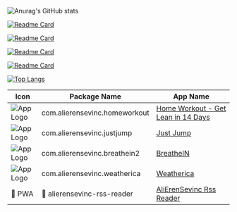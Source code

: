 ![Anurag's GitHub stats](https://github-readme-stats.vercel.app/api?username=alierensevinc&show_icons=true&theme=react&count_private=true&hide=contribs,prs,issues)

[![Readme Card](https://github-readme-stats.vercel.app/api/pin/?username=alierensevinc&repo=janblog&theme=react)](https://github.com/alierensevinc/janblog)

[![Readme Card](https://github-readme-stats.vercel.app/api/pin/?username=alierensevinc&repo=ionicrssreader&theme=react)](https://github.com/alierensevinc/ionicrssreader)

[![Readme Card](https://github-readme-stats.vercel.app/api/pin/?username=alierensevinc&repo=giftt&theme=react)](https://github.com/alierensevinc/giftt)

[![Readme Card](https://github-readme-stats.vercel.app/api/pin/?username=alierensevinc&repo=bmi-calculator-flutter&theme=react)](https://github.com/alierensevinc/bmi-calculator-flutter)

[![Top Langs](https://github-readme-stats.vercel.app/api/top-langs/?username=alierensevinc&theme=react)](https://github.com/anuraghazra/github-readme-stats)


| Icon | Package Name | App Name |
| --- | --- | --- |
| ![App Logo](https://play-lh.googleusercontent.com/awgcK4tqI94g1mhnzF57rmvK4yLrzTf5idfziuyWnbin0zZvWdehM7dYt6ZXvlybg3k=s128-rw) | com.alierensevinc.homeworkout | [Home Workout - Get Lean in 14 Days](https://play.google.com/store/apps/details?id=com.alierensevinc.homeworkout)
| ![App Logo](https://play-lh.googleusercontent.com/fElm_a7q3wCh_SvdWi5Lk1O4AIAEv-5B2xiE6j6bBnlhOYATxRyz6tf1AiXzBQtH2w=s128-rw) | com.alierensevinc.justjump | [Just Jump](https://play.google.com/store/apps/details?id=com.alierensevinc.justjump)
| ![App Logo](https://play-lh.googleusercontent.com/zkTap0PXwVlFjeNDCh3ipicLKU4ZvWHvSN5JQKjQ_lkdlW2iYBvO1ATDm8qEIPxwA_Y=s128-rw) | com.alierensevinc.breathein2 | [BreatheIN](https://play.google.com/store/apps/details?id=com.alierensevinc.breathein2)
| ![App Logo](https://play-lh.googleusercontent.com/46xm1vu4ZZfVeKV5nzLRYkIbuoIz3DKf4bSG3aiFJ7_YF84dKELRdtJYNAB4_ydZuyk=s128-rw) | com.alierensevinc.weatherica | [Weatherica](https://play.google.com/store/apps/details?id=com.alierensevinc.weatherica)
| :rocket:   PWA | :rocket:   alierensevinc-rss-reader | [AliErenSevinc Rss Reader](https://alierensevinc-rss-reader.herokuapp.com/)
